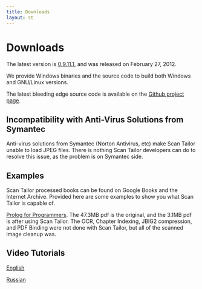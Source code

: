 ```yaml
---
title: Downloads
layout: st
---
```


# Downloads

The latest version is [0.9.11.1](https://github.com/scantailor/scantailor/releases/tag/RELEASE_0_9_11_1), and was released on February 27, 2012.

We provide Windows binaries and the source code to build both Windows and GNU/Linux versions.

The latest bleeding edge source code is available on the [Github project page](https://github.com/scantailor/scantailor).


## Incompatibility with Anti-Virus Solutions from Symantec

Anti-virus solutions from Symantec (Norton Antivirus, etc) make Scan Tailor unable to load JPEG files. There is nothing Scan Tailor developers can do to resolve this issue, as the problem is on Symantec side.

## Examples

Scan Tailor processed books can be found on Google Books and the Internet Archive. Provided here are some examples to show you what Scan Tailor is capable of.

[Prolog for Programmers](https://sites.google.com/site/prologforprogrammers/the-book). The 47.3MB pdf is the original, and the 3.1MB pdf is after using Scan Tailor. The OCR, Chapter Indexing, JBIG2 compression, and PDF Binding were not done with Scan Tailor, but all of the scanned image cleanup was.

## Video Tutorials

[English](http://vimeo.com/12524529)

[Russian](http://vimeo.com/12527484)

